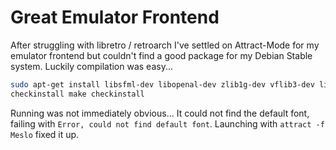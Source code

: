 # Great Emulator Frontend



After struggling with libretro / retroarch I've settled on Attract-Mode for my emulator frontend but couldn't find a good package for my Debian Stable system. Luckily compilation was easy...

```bash
sudo apt-get install libsfml-dev libopenal-dev zlib1g-dev vflib3-dev libavcodec-dev libavformat-dev libswscale-dev libopengl-dev libglu1-mesa-dev
checkinstall make checkinstall
```

Running was not immediately obvious... It could not find the default font, failing with `Error, could not find default font`. Launching with `attract -f Meslo` fixed it up.

